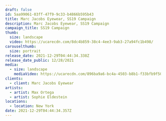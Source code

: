 ```yaml
---
draft: false
id: 5aa99061-03ff-47f9-9c33-b4866b595b43
title: Marc Jacobs Eyewear, SS19 Campaign
description: Marc Jacobs Eyewear, SS19 Campaign
campaign_title: SS19 Campaign
thumb:
  size: landscape
  video: https://ucarecdn.com/8dc4b859-38c4-4ee3-9ab3-27a94fc1b498/
carouselthumb:
  size: portrait
release_date: 2021-12-29T04:44:34.338Z
release_date_public: 12/28/2021
media:
  - size: landscape
    mediaVideo: https://ucarecdn.com/896ba9a6-bc4a-4503-b8b1-f33bfb9f5032/
clients:
  - client: Marc Jacobs Eyewear
artists:
  - artist: Max Ortega
  - artist: Sophie Eldestein
locations:
  - location: New York
date: 2021-12-29T04:44:34.357Z
---
```

